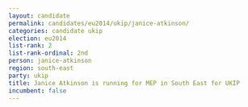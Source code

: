 ```yaml
---
layout: candidate
permalink: candidates/eu2014/ukip/janice-atkinson/
categories: candidate ukip
election: eu2014
list-rank: 2
list-rank-ordinal: 2nd
person: janice-atkinson
region: south-east
party: ukip
title: Janice Atkinson is running for MEP in South East for UKIP
incumbent: false
---
```

